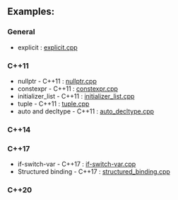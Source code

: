 ## Examples:

### General
* explicit                      : [explicit.cpp](./c++/explicit.cpp)

### C++11
* nullptr               - C++11 : [nullptr.cpp](./c++11/nullptr.cpp)
* constexpr             - C++11 : [constexpr.cpp](./c++11/constexpr.cpp)
* initializer_list      - C++11 : [initializer_list.cpp](./c++11/initializer_list.cpp)
* tuple                 - C++11 : [tuple.cpp](./c++11/tuple.cpp)
* auto and decltype     - C++11 : [auto_decltype.cpp](./c++11/auto_decltype.cpp)

### C++14

### C++17

* if-switch-var         - C++17 : [if-switch-var.cpp](./c++17/if-switch-var.cpp)       
* Structured binding    - C++17 : [structured_binding.cpp](./c++17/structured_binding.cpp)


### C++20
